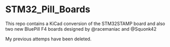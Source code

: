# STM32_Pill_Boards

This repo contains a KiCad conversion of the STM32STAMP board and also two new BluePill F4 boards designed by @racemaniac and @Squonk42

My previous attemps have been deleted.
